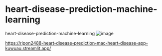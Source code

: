 # heart-disease-prediction-machine-learning
heart-disease-prediction-machine-learning
![image](https://user-images.githubusercontent.com/88526572/224173504-9336eaca-9491-4a24-830e-a6f2e05ed18b.png)

https://ripon2488-heart-disease-prediction-mac-heart-disease-app-kuwuau.streamlit.app/

